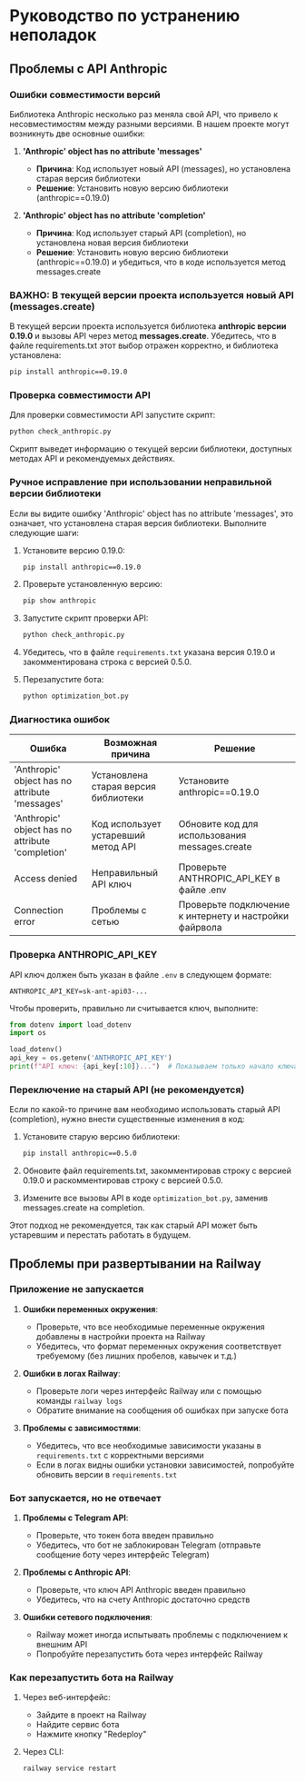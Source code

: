 # Руководство по устранению неполадок

## Проблемы с API Anthropic

### Ошибки совместимости версий

Библиотека Anthropic несколько раз меняла свой API, что привело к несовместимостям между разными версиями. В нашем проекте могут возникнуть две основные ошибки:

1. **'Anthropic' object has no attribute 'messages'**
   - **Причина**: Код использует новый API (messages), но установлена старая версия библиотеки
   - **Решение**: Установить новую версию библиотеки (anthropic==0.19.0)

2. **'Anthropic' object has no attribute 'completion'**
   - **Причина**: Код использует старый API (completion), но установлена новая версия библиотеки
   - **Решение**: Установить новую версию библиотеки (anthropic==0.19.0) и убедиться, что в коде используется метод messages.create

### ВАЖНО: В текущей версии проекта используется новый API (messages.create)

В текущей версии проекта используется библиотека **anthropic версии 0.19.0** и вызовы API через метод **messages.create**. Убедитесь, что в файле requirements.txt этот выбор отражен корректно, и библиотека установлена:

```bash
pip install anthropic==0.19.0
```

### Проверка совместимости API

Для проверки совместимости API запустите скрипт:
```bash
python check_anthropic.py
```

Скрипт выведет информацию о текущей версии библиотеки, доступных методах API и рекомендуемых действиях.

### Ручное исправление при использовании неправильной версии библиотеки

Если вы видите ошибку 'Anthropic' object has no attribute 'messages', это означает, что установлена старая версия библиотеки. Выполните следующие шаги:

1. Установите версию 0.19.0:
   ```bash
   pip install anthropic==0.19.0
   ```

2. Проверьте установленную версию:
   ```bash
   pip show anthropic
   ```

3. Запустите скрипт проверки API:
   ```bash
   python check_anthropic.py
   ```

4. Убедитесь, что в файле `requirements.txt` указана версия 0.19.0 и закомментирована строка с версией 0.5.0.

5. Перезапустите бота:
   ```bash
   python optimization_bot.py
   ```

### Диагностика ошибок

| Ошибка | Возможная причина | Решение |
|--------|-------------------|---------|
| 'Anthropic' object has no attribute 'messages' | Установлена старая версия библиотеки | Установите anthropic==0.19.0 |
| 'Anthropic' object has no attribute 'completion' | Код использует устаревший метод API | Обновите код для использования messages.create |
| Access denied | Неправильный API ключ | Проверьте ANTHROPIC_API_KEY в файле .env |
| Connection error | Проблемы с сетью | Проверьте подключение к интернету и настройки файрвола |

### Проверка ANTHROPIC_API_KEY

API ключ должен быть указан в файле `.env` в следующем формате:

```
ANTHROPIC_API_KEY=sk-ant-api03-...
```

Чтобы проверить, правильно ли считывается ключ, выполните:

```python
from dotenv import load_dotenv
import os

load_dotenv()
api_key = os.getenv('ANTHROPIC_API_KEY')
print(f"API ключ: {api_key[:10]}...")  # Показываем только начало ключа для безопасности
```

### Переключение на старый API (не рекомендуется)

Если по какой-то причине вам необходимо использовать старый API (completion), нужно внести существенные изменения в код:

1. Установите старую версию библиотеки:
   ```bash
   pip install anthropic==0.5.0
   ```

2. Обновите файл requirements.txt, закомментировав строку с версией 0.19.0 и раскомментировав строку с версией 0.5.0.

3. Измените все вызовы API в коде `optimization_bot.py`, заменив messages.create на completion.

Этот подход не рекомендуется, так как старый API может быть устаревшим и перестать работать в будущем.

## Проблемы при развертывании на Railway

### Приложение не запускается

1. **Ошибки переменных окружения**:
   - Проверьте, что все необходимые переменные окружения добавлены в настройки проекта на Railway
   - Убедитесь, что формат переменных окружения соответствует требуемому (без лишних пробелов, кавычек и т.д.)

2. **Ошибки в логах Railway**:
   - Проверьте логи через интерфейс Railway или с помощью команды `railway logs`
   - Обратите внимание на сообщения об ошибках при запуске бота

3. **Проблемы с зависимостями**:
   - Убедитесь, что все необходимые зависимости указаны в `requirements.txt` с корректными версиями
   - Если в логах видны ошибки установки зависимостей, попробуйте обновить версии в `requirements.txt`

### Бот запускается, но не отвечает

1. **Проблемы с Telegram API**:
   - Проверьте, что токен бота введен правильно
   - Убедитесь, что бот не заблокирован Telegram (отправьте сообщение боту через интерфейс Telegram)

2. **Проблемы с Anthropic API**:
   - Проверьте, что ключ API Anthropic введен правильно
   - Убедитесь, что на счету Anthropic достаточно средств

3. **Ошибки сетевого подключения**:
   - Railway может иногда испытывать проблемы с подключением к внешним API
   - Попробуйте перезапустить бота через интерфейс Railway

### Как перезапустить бота на Railway

1. Через веб-интерфейс:
   - Зайдите в проект на Railway
   - Найдите сервис бота
   - Нажмите кнопку "Redeploy"

2. Через CLI:
   ```bash
   railway service restart
   ``` 